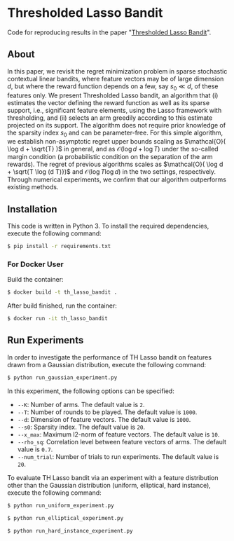# Thresholded Lasso Bandit
Code for reproducing results in the paper "[Thresholded Lasso Bandit](https://arxiv.org/abs/2010.11994)".

## About
In this paper, we revisit the regret minimization problem in sparse stochastic contextual linear bandits, where feature vectors may be of large dimension $d$, but where the reward function depends on a few, say $s_0\ll d$, of these features only.
We present Thresholded Lasso bandit, an algorithm that (i) estimates the vector defining the reward function as well as its sparse support, i.e., significant feature elements, using the Lasso framework with thresholding, and (ii) selects an arm greedily according to this estimate projected on its support.
The algorithm does not require prior knowledge of the sparsity index $s_0$ and can be parameter-free.
For this simple algorithm, we establish non-asymptotic regret upper bounds scaling as $\mathcal{O}( \log d + \sqrt{T} )$ in general, and as $\mathcal{O}( \log d + \log T)$ under the so-called margin condition (a probabilistic condition on the separation of the arm rewards).
The regret of previous algorithms scales as $\mathcal{O}( \log d + \sqrt{T \log (d T)})$ and $\mathcal{O}( \log T \log d)$ in the two settings, respectively.
Through numerical experiments, we confirm that our algorithm outperforms existing methods. 

## Installation
This code is written in Python 3.
To install the required dependencies, execute the following command:
```bash
$ pip install -r requirements.txt
```

### For Docker User
Build the container:
```bash
$ docker build -t th_lasso_bandit .
```
After build finished, run the container:
```bash
$ docker run -it th_lasso_bandit
```

## Run Experiments
In order to investigate the performance of TH Lasso bandit on features drawn from a Gaussian distribution, execute the following command:
```bash
$ python run_gaussian_experiment.py
```
In this experiment, the following options can be specified:
* `--K`: Number of arms. The default value is `2`.
* `--T`: Number of rounds to be played. The default value is `1000`.
* `--d`: Dimension of feature vectors. The default value is `1000`.
* `--s0`: Sparsity index. The default value is `20`.
* `--x_max`: Maximum l2-norm of feature vectors. The default value is `10`.
* `--rho_sq`: Correlation level between feature vectors of arms. The default value is `0.7`.
* `--num_trial`: Number of trials to run experiments. The default value is `20`.

To evaluate TH Lasso bandit via an experiment with a feature distribution other than the Gaussian distribution (uniform, elliptical, hard instance), execute the following command:
```bash
$ python run_uniform_experiment.py
``` 
```bash
$ python run_elliptical_experiment.py
``` 
```bash
$ python run_hard_instance_experiment.py
``` 
